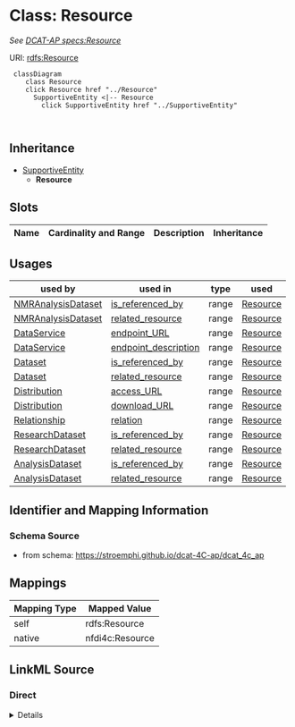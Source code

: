 

# Class: Resource


_See [DCAT-AP specs:Resource](https://semiceu.github.io/DCAT-AP/releases/3.0.0/#Resource)_





URI: [rdfs:Resource](http://www.w3.org/2000/01/rdf-schema#Resource)






```mermaid
 classDiagram
    class Resource
    click Resource href "../Resource"
      SupportiveEntity <|-- Resource
        click SupportiveEntity href "../SupportiveEntity"
      
      
```





## Inheritance
* [SupportiveEntity](SupportiveEntity.md)
    * **Resource**



## Slots

| Name | Cardinality and Range | Description | Inheritance |
| ---  | --- | --- | --- |





## Usages

| used by | used in | type | used |
| ---  | --- | --- | --- |
| [NMRAnalysisDataset](NMRAnalysisDataset.md) | [is_referenced_by](is_referenced_by.md) | range | [Resource](Resource.md) |
| [NMRAnalysisDataset](NMRAnalysisDataset.md) | [related_resource](related_resource.md) | range | [Resource](Resource.md) |
| [DataService](DataService.md) | [endpoint_URL](endpoint_URL.md) | range | [Resource](Resource.md) |
| [DataService](DataService.md) | [endpoint_description](endpoint_description.md) | range | [Resource](Resource.md) |
| [Dataset](Dataset.md) | [is_referenced_by](is_referenced_by.md) | range | [Resource](Resource.md) |
| [Dataset](Dataset.md) | [related_resource](related_resource.md) | range | [Resource](Resource.md) |
| [Distribution](Distribution.md) | [access_URL](access_URL.md) | range | [Resource](Resource.md) |
| [Distribution](Distribution.md) | [download_URL](download_URL.md) | range | [Resource](Resource.md) |
| [Relationship](Relationship.md) | [relation](relation.md) | range | [Resource](Resource.md) |
| [ResearchDataset](ResearchDataset.md) | [is_referenced_by](is_referenced_by.md) | range | [Resource](Resource.md) |
| [ResearchDataset](ResearchDataset.md) | [related_resource](related_resource.md) | range | [Resource](Resource.md) |
| [AnalysisDataset](AnalysisDataset.md) | [is_referenced_by](is_referenced_by.md) | range | [Resource](Resource.md) |
| [AnalysisDataset](AnalysisDataset.md) | [related_resource](related_resource.md) | range | [Resource](Resource.md) |






## Identifier and Mapping Information







### Schema Source


* from schema: https://stroemphi.github.io/dcat-4C-ap/dcat_4c_ap




## Mappings

| Mapping Type | Mapped Value |
| ---  | ---  |
| self | rdfs:Resource |
| native | nfdi4c:Resource |







## LinkML Source

<!-- TODO: investigate https://stackoverflow.com/questions/37606292/how-to-create-tabbed-code-blocks-in-mkdocs-or-sphinx -->

### Direct

<details>
```yaml
name: Resource
description: See [DCAT-AP specs:Resource](https://semiceu.github.io/DCAT-AP/releases/3.0.0/#Resource)
from_schema: https://stroemphi.github.io/dcat-4C-ap/dcat_4c_ap
is_a: SupportiveEntity
abstract: false
class_uri: rdfs:Resource

```
</details>

### Induced

<details>
```yaml
name: Resource
description: See [DCAT-AP specs:Resource](https://semiceu.github.io/DCAT-AP/releases/3.0.0/#Resource)
from_schema: https://stroemphi.github.io/dcat-4C-ap/dcat_4c_ap
is_a: SupportiveEntity
abstract: false
class_uri: rdfs:Resource

```
</details>